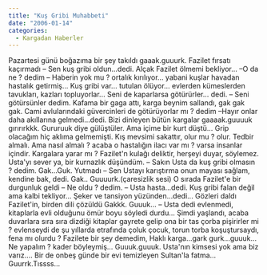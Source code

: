 ```yaml
---
title: "Kuş Gribi Muhabbeti"
date: "2006-01-14"
categories: 
  - Kargadan Haberler
---
```


Pazartesi günü boğazıma bir şey takıldı gaaak.guuurk. Fazilet fırsatı kaçırmadı – Sen kuş gribi oldun...dedi. Alçak Fazilet ölmemi bekliyor... –O da ne ? dedim – Haberin yok mu ? ortalık kırılıyor... yabani kuşlar havadan hastalık getirmiş... Kuş gribi var... tutulan ölüyor... evlerden kümeslerden tavukları, kazları topluyorlar... Seni de kaparlarsa götürürler... dedi. – Seni götürsünler dedim. Kafama bir gaga attı, karga beynim sallandı, gak gak gak. Cami avlularındaki güvercinleri de götürüyorlar mı ? dedim –Hayır onlar daha akıllarına gelmedi...dedi. Bizi dinleyen bütün kargalar gaaaak.guuuuk gırırırkkk. Gururuuk diye gülüştüler. Ama içime bir kurt düştü... Grip olacağım hiç aklıma gelmemişti. Kış mevsimi sakattır, olur mu ? olur. Tedbir almalı. Ama nasıl almalı ? acaba o hastalığın ilacı var mı ? varsa insanlar içindir. Kargalara yarar mı ? Fazilet'n kulağı deliktir, herşeyi duyar, söylemez. Usta'yı sever ya, bir kurnazlık düşündüm. – Sakın Usta da kuş gribi olmasın ? dedim. Gak...Guk. Yutmadı – Sen Ustayı karıştırma onun mayası sağlam, kendine bak, dedi. Gak.. Guuuurk.(çaresizlik sesi) O sırada Fazilet'e bir durgunluk geldi – Ne oldu ? dedim. – Usta hasta...dedi. Kuş gribi falan değil ama kalbi tekliyor... Şeker ve tansiyon yüzünden...dedi... Gözleri daldı Fazilet'in, birden dili çözüldü Gakkk. Guuuk... – Usta dedi evlenmedi, kitaplarla evli olduğunu ömür boyu söyledi durdu... Şimdi yaşlandı, acaba duvarlara sıra sıra dizdiği kitaplar gayrete gelip ona bir tas çorba pişirirler mi ? evlenseydi de şu yıllarda etrafında çoluk çocuk, torun torba koşuştursaydı, fena mı olurdu ? Fazilete bir şey demedim, Haklı karga...gark gurk...guuuk... Ne yapalım ? kader böyleymiş... Guuuk.guuuk. Usta'nın kimsesi yok ama biz varız.... Bir de onbeş günde bir evi temizleyen Sultan'la fatma... Guurrk.Tıssss...
